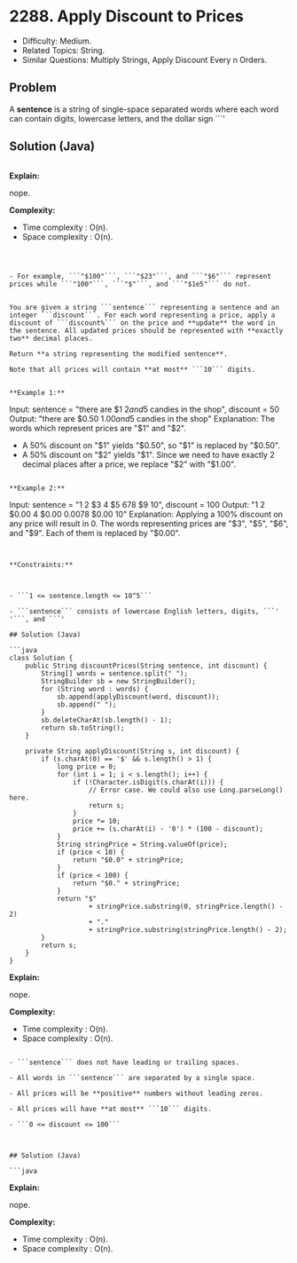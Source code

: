 # 2288. Apply Discount to Prices

- Difficulty: Medium.
- Related Topics: String.
- Similar Questions: Multiply Strings, Apply Discount Every n Orders.

## Problem

A **sentence** is a string of single-space separated words where each word can contain digits, lowercase letters, and the dollar sign ```'

## Solution (Java)

```java

```

**Explain:**

nope.

**Complexity:**

* Time complexity : O(n).
* Space complexity : O(n).
```. A word represents a **price** if it is a sequence of digits preceded by a dollar sign.


	
- For example, ```"$100"```, ```"$23"```, and ```"$6"``` represent prices while ```"100"```, ```"$"```, and ```"$1e5"``` do not.


You are given a string ```sentence``` representing a sentence and an integer ```discount```. For each word representing a price, apply a discount of ```discount%``` on the price and **update** the word in the sentence. All updated prices should be represented with **exactly two** decimal places.

Return **a string representing the modified sentence**.

Note that all prices will contain **at most** ```10``` digits.

 
**Example 1:**

```
Input: sentence = "there are $1 $2 and 5$ candies in the shop", discount = 50
Output: "there are $0.50 $1.00 and 5$ candies in the shop"
Explanation: 
The words which represent prices are "$1" and "$2". 
- A 50% discount on "$1" yields "$0.50", so "$1" is replaced by "$0.50".
- A 50% discount on "$2" yields "$1". Since we need to have exactly 2 decimal places after a price, we replace "$2" with "$1.00".
```

**Example 2:**

```
Input: sentence = "1 2 $3 4 $5 $6 7 8$ $9 $10$", discount = 100
Output: "1 2 $0.00 4 $0.00 $0.00 7 8$ $0.00 $10$"
Explanation: 
Applying a 100% discount on any price will result in 0.
The words representing prices are "$3", "$5", "$6", and "$9".
Each of them is replaced by "$0.00".
```

 
**Constraints:**


	
- ```1 <= sentence.length <= 10^5```
	
- ```sentence``` consists of lowercase English letters, digits, ```' '```, and ```'

## Solution (Java)

```java
class Solution {
    public String discountPrices(String sentence, int discount) {
        String[] words = sentence.split(" ");
        StringBuilder sb = new StringBuilder();
        for (String word : words) {
            sb.append(applyDiscount(word, discount));
            sb.append(" ");
        }
        sb.deleteCharAt(sb.length() - 1);
        return sb.toString();
    }

    private String applyDiscount(String s, int discount) {
        if (s.charAt(0) == '$' && s.length() > 1) {
            long price = 0;
            for (int i = 1; i < s.length(); i++) {
                if (!Character.isDigit(s.charAt(i))) {
                    // Error case. We could also use Long.parseLong() here.
                    return s;
                }
                price *= 10;
                price += (s.charAt(i) - '0') * (100 - discount);
            }
            String stringPrice = String.valueOf(price);
            if (price < 10) {
                return "$0.0" + stringPrice;
            }
            if (price < 100) {
                return "$0." + stringPrice;
            }
            return "$"
                    + stringPrice.substring(0, stringPrice.length() - 2)
                    + "."
                    + stringPrice.substring(stringPrice.length() - 2);
        }
        return s;
    }
}
```

**Explain:**

nope.

**Complexity:**

* Time complexity : O(n).
* Space complexity : O(n).
```.
	
- ```sentence``` does not have leading or trailing spaces.
	
- All words in ```sentence``` are separated by a single space.
	
- All prices will be **positive** numbers without leading zeros.
	
- All prices will have **at most** ```10``` digits.
	
- ```0 <= discount <= 100```



## Solution (Java)

```java

```

**Explain:**

nope.

**Complexity:**

* Time complexity : O(n).
* Space complexity : O(n).
